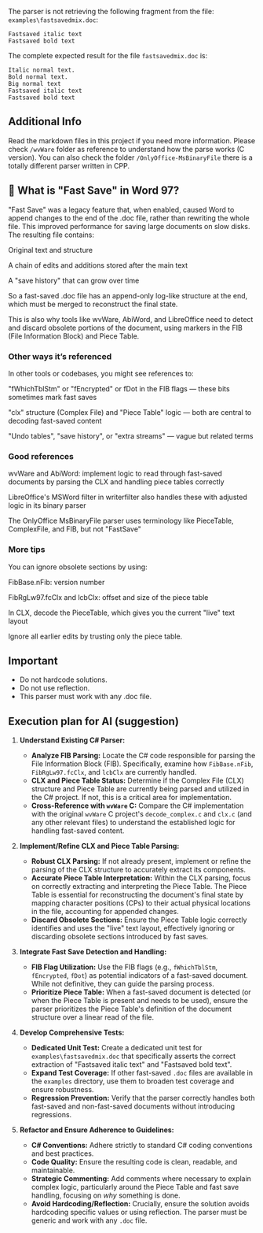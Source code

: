 The parser is not retrieving the following fragment from the file: `examples\fastsavedmix.doc`:
```
Fastsaved italic text
Fastsaved bold text
```

The complete expected result for the file `fastsavedmix.doc` is:
```
Italic normal text.
Bold normal text.
Big normal text
Fastsaved italic text
Fastsaved bold text
```

## Additional Info

Read the markdown files in this project if you need more information.
Please check `/wvWare` folder as reference to understand how the parse works (C version).
You can also check the folder `/OnlyOffice-MsBinaryFile` there is a totally different parser written in CPP.

## 🧠 What is "Fast Save" in Word 97?
"Fast Save" was a legacy feature that, when enabled, caused Word to append changes to the end of the .doc file, rather than rewriting the whole file. This improved performance for saving large documents on slow disks. The resulting file contains:

Original text and structure

A chain of edits and additions stored after the main text

A "save history" that can grow over time

So a fast-saved .doc file has an append-only log-like structure at the end, which must be merged to reconstruct the final state.

This is also why tools like wvWare, AbiWord, and LibreOffice need to detect and discard obsolete portions of the document, using markers in the FIB (File Information Block) and Piece Table.

### Other ways it’s referenced
In other tools or codebases, you might see references to:

"fWhichTblStm" or "fEncrypted" or fDot in the FIB flags — these bits sometimes mark fast saves

"clx" structure (Complex File) and "Piece Table" logic — both are central to decoding fast-saved content

"Undo tables", "save history", or "extra streams" — vague but related terms

### Good references
wvWare and AbiWord: implement logic to read through fast-saved documents by parsing the CLX and handling piece tables correctly

LibreOffice's MSWord filter in writerfilter also handles these with adjusted logic in its binary parser

The OnlyOffice MsBinaryFile parser uses terminology like PieceTable, ComplexFile, and FIB, but not "FastSave"

### More tips

You can ignore obsolete sections by using:

FibBase.nFib: version number

FibRgLw97.fcClx and lcbClx: offset and size of the piece table

In CLX, decode the PieceTable, which gives you the current "live" text layout

Ignore all earlier edits by trusting only the piece table.


## Important
- Do not hardcode solutions.
- Do not use reflection.
- This parser must work with any .doc file.

## Execution plan for AI (suggestion)

1.  **Understand Existing C# Parser:**
    *   **Analyze FIB Parsing:** Locate the C# code responsible for parsing the File Information Block (FIB). Specifically, examine how `FibBase.nFib`, `FibRgLw97.fcClx`, and `lcbClx` are currently handled.
    *   **CLX and Piece Table Status:** Determine if the Complex File (CLX) structure and Piece Table are currently being parsed and utilized in the C# project. If not, this is a critical area for implementation.
    *   **Cross-Reference with `wvWare` C:** Compare the C# implementation with the original `wvWare` C project's `decode_complex.c` and `clx.c` (and any other relevant files) to understand the established logic for handling fast-saved content.

2.  **Implement/Refine CLX and Piece Table Parsing:**
    *   **Robust CLX Parsing:** If not already present, implement or refine the parsing of the CLX structure to accurately extract its components.
    *   **Accurate Piece Table Interpretation:** Within the CLX parsing, focus on correctly extracting and interpreting the Piece Table. The Piece Table is essential for reconstructing the document's final state by mapping character positions (CPs) to their actual physical locations in the file, accounting for appended changes.
    *   **Discard Obsolete Sections:** Ensure the Piece Table logic correctly identifies and uses the "live" text layout, effectively ignoring or discarding obsolete sections introduced by fast saves.

3.  **Integrate Fast Save Detection and Handling:**
    *   **FIB Flag Utilization:** Use the FIB flags (e.g., `fWhichTblStm`, `fEncrypted`, `fDot`) as potential indicators of a fast-saved document. While not definitive, they can guide the parsing process.
    *   **Prioritize Piece Table:** When a fast-saved document is detected (or when the Piece Table is present and needs to be used), ensure the parser prioritizes the Piece Table's definition of the document structure over a linear read of the file.

4.  **Develop Comprehensive Tests:**
    *   **Dedicated Unit Test:** Create a dedicated unit test for `examples\fastsavedmix.doc` that specifically asserts the correct extraction of "Fastsaved italic text" and "Fastsaved bold text".
    *   **Expand Test Coverage:** If other fast-saved `.doc` files are available in the `examples` directory, use them to broaden test coverage and ensure robustness.
    *   **Regression Prevention:** Verify that the parser correctly handles both fast-saved and non-fast-saved documents without introducing regressions.

5.  **Refactor and Ensure Adherence to Guidelines:**
    *   **C# Conventions:** Adhere strictly to standard C# coding conventions and best practices.
    *   **Code Quality:** Ensure the resulting code is clean, readable, and maintainable.
    *   **Strategic Commenting:** Add comments where necessary to explain complex logic, particularly around the Piece Table and fast save handling, focusing on *why* something is done.
    *   **Avoid Hardcoding/Reflection:** Crucially, ensure the solution avoids hardcoding specific values or using reflection. The parser must be generic and work with any `.doc` file.